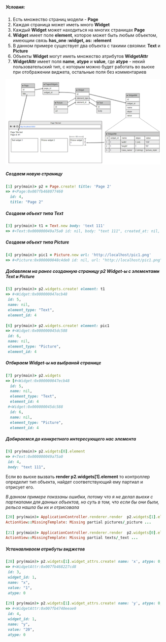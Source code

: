 ##### Условия:
 1. Есть множество страниц модели - **Page**
 2. Каждая страница может иметь много **Widget**
 3. Каждый **Widget** может находиться на многих страницах **Page**
 4. **Widget** имеет поле **element**, которое может быть любым объектом, имеющим связь **has_one :widget, as: :element**
 5. В данном примере существует два объекта с такими связями: **Text** и **Picture**
 6. Объекты **Widget** могут иметь множество атрибутов **WidgetAttr**
 7. **WidgetAttr** имеет поля **name**, **atype** и **value**, где **atype** - некий пользовательский тип, с которым можно будет работать во вьюхе при отображении виджета, остальные поля без комментариев

![Общая схема](/diagram.PNG)


##### Создаем новую страницу
```ruby
[1] pry(main)> p2 = Page.create! title: 'Page 2'
=> #<Page:0x007fb468077460
  id: 4,
  title: "Page 2"
```

##### Создаем объект типа Text
```ruby
[3] pry(main)> t1 = Text.new body: 'text 111'
=> #<Text:0x000000049a75a0 id: nil, body: "text 111", created_at: nil, updated_at: nil>
```

##### Создаем объект типа Picture
```ruby
[4] pry(main)> pic1 = Picture.new url: 'http://localhost/pic1.png'
=> #<Picture:0x000000048c4de0 id: nil, url: "http://localhost/pic1.png", created_at: nil, updated_at: nil>
```

##### Добавляем на ранее созданную страницу p2 Widget-ы с элементами Text и Picture
```ruby
[5] pry(main)> p2.widgets.create! element: t1
=> #<Widget:0x000000047ecb48
 id: 5,
 name: nil,
 element_type: "Text",
 element_id: 4

[6] pry(main)> p2.widgets.create! element: pic1
=> #<Widget:0x000000045dc588
 id: 6,
 name: nil,
 element_type: "Picture",
 element_id: 4
```

##### Отбираем Widget-ы на выбраной странице
```ruby
[7] pry(main)> p2.widgets
=> [#<Widget:0x000000047ecb48
  id: 5,
  name: nil,
  element_type: "Text",
  element_id: 4
 #<Widget:0x000000045dc588
  id: 6,
  name: nil,
  element_type: "Picture",
  element_id: 4
```

##### Добираемся до конкретного интересующего нас элемента
```ruby
[9] pry(main)> p2.widgets[0].element
=> #<Text:0x000000049a75a0
 id: 4,
 body: "text 111",
```

Если во вьюхе вызвать **render p2.widgets[1].element** то контроллер определит тип объекта, найдет соответствующий ему партиал и отрисует его.

*В данном примере показаны ошибки, потому что я не делал вьюхи с партиалами для данных объектов, но суть в том, что если бы они были, рельса нашла бы их и отрисовала*
```ruby
[20] pry(main)> ApplicationController.renderer.render  p2.widgets[1].element
ActionView::MissingTemplate: Missing partial pictures/_picture ...

[21] pry(main)> ApplicationController.renderer.render  p2.widgets[0].element
ActionView::MissingTemplate: Missing partial texts/_text ...
```

##### Устанавливаем атрибуты виджетов
```ruby
[28] pry(main)> p2.widgets[1].widget_attrs.create! name: 'x', atype: 0, value: '1'
=> #<WidgetAttr:0x007fb468227cd8
 id: 3,
 widget_id: 1,
 name: "x",
 value: "1",
 atype: 0

[29] pry(main)> p2.widgets[1].widget_attrs.create! name: 'y', atype: 0, value: '20'
=> #<WidgetAttr:0x007fb4740eeae0
 id: 4,
 widget_id: 1,
 name: "y",
 value: "20",
 atype: 0
```
